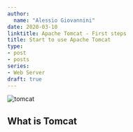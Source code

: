 ```yaml
---
author:
  name: "Alessio Giovannini"
date: 2020-03-10
linktitle: Apache Tomcat - First steps
title: Start to use Apache Tomcat
type:
- post
- posts
series:
- Web Server
draft: true
---
```


![tomcat](/img/tomcat.jpg)

## What is Tomcat